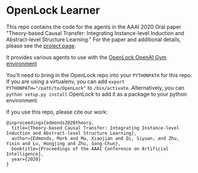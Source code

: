 # OpenLock Learner

This repo contains the code for the agents in the AAAI 2020 Oral paper "Theory-based Causal Transfer: Integrating Instance-level Induction and Abstract-level Structure Learning." For the paper and additional details, please see the [project page](https://mjedmonds.com/projects/OpenLock/AAAI20_OpenLockLearner.html).

It provides various agents to use with the [OpenLock OpenAI Gym environment](https://github.com/mjedmonds/OpenLock)

You'll need to bring in the OpenLock repo into your `PYTHONPATH` for this repo. If you are using a virtualenv, you can add `export PYTHONPATH="/path/to/OpenLock"` to `/bin/activate`. Alternatively, you can `python setup.py install` OpenLock to add it as a package to your python environment.

If you use this repo, please cite our work:

```
@inproceedings{edmonds2020theory,
  title={Theory-based Causal Transfer: Integrating Instance-level Induction and Abstract-level Structure Learning},
  author={Edmonds, Mark and Ma, Xiaojian and Qi, Siyuan, and Zhu, Yixin and Lu, Hongjing and Zhu, Song-Chun},
  booktitle={Proceedings of the AAAI Conference on Artificial Intelligence},
  year={2020}
}
```


